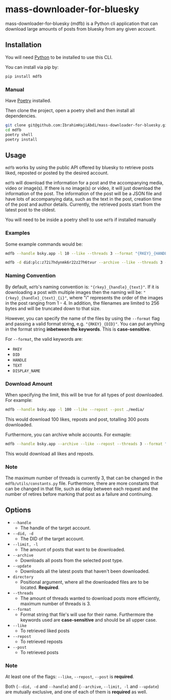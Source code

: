 # mass-downloader-for-bluesky

mass-downloader-for-bluesky (mdfb) is a Python cli application that can download large amounts of posts from bluesky from any given account.

## Installation

You will need [Python](https://www.python.org/downloads/) to be installed to use this CLI.

You can install via pip by:
```bash
pip install mdfb
```

### Manual

Have [Poetry](https://python-poetry.org/) installed. 

Then clone the project, open a poetry shell and then install all dependencies.


```bash
git clone git@github.com:IbrahimHajiAbdi/mass-downloader-for-bluesky.git
cd mdfb
poetry shell
poetry install
```

## Usage
``mdfb`` works by using the public API offered by bluesky to retrieve posts liked, reposted or posted by the desired account. 

``mdfb`` will download the information for a post and the accompanying media, video or image(s). If there is no image(s) or video, it will just download the information of the post. The information of the post will be a JSON file and have lots of accompanying data, such as the text in the post, creation time of the post and author details. Currently, the retrieved posts start from the latest post to the oldest.

You will need to be inside a poetry shell to use ``mdfb`` if installed manually

### Examples

Some example commands would be:

```bash
mdfb --handle bsky.app -l 10 --like --threads 3 --format "{RKEY}_{HANDLE}" ./media/
```

```bash
mdfb -d did:plc:z72i7hdynmk6r22z27h6tvur --archive --like --threads 3 --format "{DID}_{HANDLE}" ./media/
```

### Naming Convention
By default, ``mdfb``'s naming convention is: ``"{rkey}_{handle}_{text}"``. If it is downloading a post with multiple images then the naming will be: ``"{rkey}_{handle}_{text}_{i}"``, where "i" represents the order of the images in the post ranging from 1 - 4. In addition, the filenames are limited to 256 bytes and will be truncated down to that size. 

However, you can specify the name of the files by using the ``--format`` flag and passing a valid format string, e.g. ``"{RKEY}_{DID}"``. You can put anything in the format string **inbetween the keywords**. This is **case-sensitive**.

For ``--format``, the valid keywords are:
- ``RKEY`` 
- ``DID`` 
- ``HANDLE`` 
- ``TEXT`` 
- ``DISPLAY_NAME`` 

### Download Amount
When specifying the limit, this will be true for all types of post downloaded. For example: 
```bash
mdfb --handle bsky.app -l 100 --like --repost --post ./media/
```
This would download 100 likes, reposts and post, totalling 300 posts downloaded.

Furthermore, you can archive whole accounts. For exmaple:
```bash
mdfb --handle bsky.app --archive --like --repost --threads 3 --format "{DID}_{HANDLE}" ./media/
```

This would download all likes and reposts.

### Note
The maximum number of threads is currently 3, that can be changed in the ``mdfb/utils/constants.py`` file. Furthermore, there are more constants that can be changed in that file, such as delay between each request and the number of retires before marking that post as a failure and continuing.

## Options
- ``--handle``
  - The handle of the target account.
- ``--did, -d``
  - The DID of the target account. 
- ``--limit, -l``
  - The amount of posts that want to be downloaded.
- ``--archive``
  - Downloads all posts from the selected post type.
- ``--update``
  - Downloads all the latest posts that haven't been downloaded. 
- ``directory``
  - Positional argument, where all the downloaded files are to be located. **Required**.
- ``--threads``
  - The amount of threads wanted to download posts more efficiently, maximum number of threads is 3.
- ``--format``
  - Format string that file's will use for their name. Furthermore the keywords used are **case-sensitive** and should be all upper case.
- ``--like``
  - To retrieved liked posts
- ``--repost``
  - To retrieved reposts
- ``--post``
  - To retrieved posts

### Note
At least one of the flags: ``--like``, ``--repost``, ``--post`` is **required**.

Both (``--did, -d`` and ``--handle``) and (``--archive``, ``--limit, -l`` and ``--update``) are mutually exclusive, and one of each of them is **required** as well.